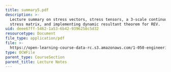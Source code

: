 ```yaml
---
title: summary5.pdf
description: >-
  Lecture summary on stress vectors, stress tensors, a 3-scale continuum model,
  stress matrix, and implementing dynamic resultant theorem for REV.
uid: deee67ff-5462-1a53-6b42-9396258c5d32
resourcetype: Document
file_type: application/pdf
file: >-
  https://open-learning-course-data-rc.s3.amazonaws.com/1-050-engineering-mechanics-i-fall-2007/deee67ff54621a536b429396258c5d32_summary5.pdf
type: OCWFile
parent_type: CourseSection
parent_title: Lecture Notes
---
```


